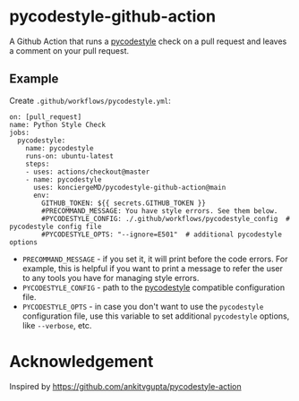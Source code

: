 # pycodestyle-github-action
A Github Action that runs a [pycodestyle](https://pycodestyle.pycqa.org/en/latest/intro.html) check on a pull request and leaves a comment on your pull request.

## Example

Create `.github/workflows/pycodestyle.yml`:
```
on: [pull_request]
name: Python Style Check
jobs:
  pycodestyle:
    name: pycodestyle
    runs-on: ubuntu-latest
    steps:
    - uses: actions/checkout@master
    - name: pycodestyle
      uses: konciergeMD/pycodestyle-github-action@main
      env:
        GITHUB_TOKEN: ${{ secrets.GITHUB_TOKEN }}
        #PRECOMMAND_MESSAGE: You have style errors. See them below.
        #PYCODESTYLE_CONFIG: ./.github/workflows/pycodestyle_config  # pycodestyle config file
        #PYCODESTYLE_OPTS: "--ignore=E501"  # additional pycodestyle options
```
* `PRECOMMAND_MESSAGE` - if you set it, it will print before
the code errors. For example, this is helpful if you want to print a message to refer the user
to any tools you have for managing style errors.
* `PYCODESTYLE_CONFIG` - path to the [pycodestyle](https://pycodestyle.pycqa.org/en/latest/intro.html#configuration) compatible configuration file.
* `PYCODESTYLE_OPTS` - in case you don't want to use the `pycodestyle` configuration file, use this variable to set additional `pycodestyle` options, like `--verbose`, etc.

# Acknowledgement
Inspired by https://github.com/ankitvgupta/pycodestyle-action
